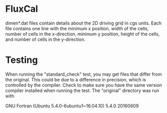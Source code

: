 # FluxCal

dimen*.dat files contain details about the 2D driving grid in cgs units.
Each file contains one line with the minimum x position, width of the
cells, number of cells in the x-direction, minimum y position, height of
the cells, and number of cells in the y-direction.


# Testing

When running the "standard_check" test, you may get files that differ
from the original. This could be due to a difference in precision, which
is controlled by the compiler. Check to make sure you have the same
version compiler installed when running the test. The "original"
directory was run with

GNU Fortran (Ubuntu 5.4.0-6ubuntu1~16.04.10) 5.4.0 20160609

